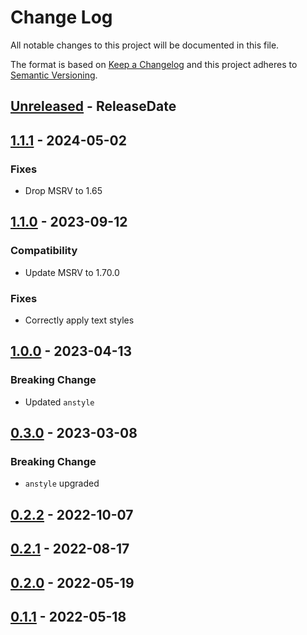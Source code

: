 # Change Log
All notable changes to this project will be documented in this file.

The format is based on [Keep a Changelog](http://keepachangelog.com/)
and this project adheres to [Semantic Versioning](http://semver.org/).

<!-- next-header -->
## [Unreleased] - ReleaseDate

## [1.1.1] - 2024-05-02

### Fixes

- Drop MSRV to 1.65

## [1.1.0] - 2023-09-12

### Compatibility

- Update MSRV to 1.70.0

### Fixes

- Correctly apply text styles

## [1.0.0] - 2023-04-13

### Breaking Change

- Updated `anstyle`

## [0.3.0] - 2023-03-08

### Breaking Change

- `anstyle` upgraded

## [0.2.2] - 2022-10-07

## [0.2.1] - 2022-08-17

## [0.2.0] - 2022-05-19

## [0.1.1] - 2022-05-18

<!-- next-url -->
[Unreleased]: https://github.com/rust-cli/anstyle/compare/anstyle-termcolor-v1.1.1...HEAD
[1.1.1]: https://github.com/rust-cli/anstyle/compare/anstyle-termcolor-v1.1.0...anstyle-termcolor-v1.1.1
[1.1.0]: https://github.com/rust-cli/anstyle/compare/anstyle-termcolor-v1.0.0...anstyle-termcolor-v1.1.0
[1.0.0]: https://github.com/rust-cli/anstyle/compare/anstyle-termcolor-v0.3.0...anstyle-termcolor-v1.0.0
[0.3.0]: https://github.com/rust-cli/anstyle/compare/anstyle-termcolor-v0.2.2...anstyle-termcolor-v0.3.0
[0.2.2]: https://github.com/rust-cli/anstyle/compare/anstyle-termcolor-v0.2.1...anstyle-termcolor-v0.2.2
[0.2.1]: https://github.com/rust-cli/anstyle/compare/anstyle-termcolor-v0.2.0...anstyle-termcolor-v0.2.1
[0.2.0]: https://github.com/rust-cli/anstyle/compare/anstyle-termcolor-v0.1.1...anstyle-termcolor-v0.2.0
[0.1.1]: https://github.com/rust-cli/anstyle/compare/2c1d02f...anstyle-termcolor-v0.1.1
